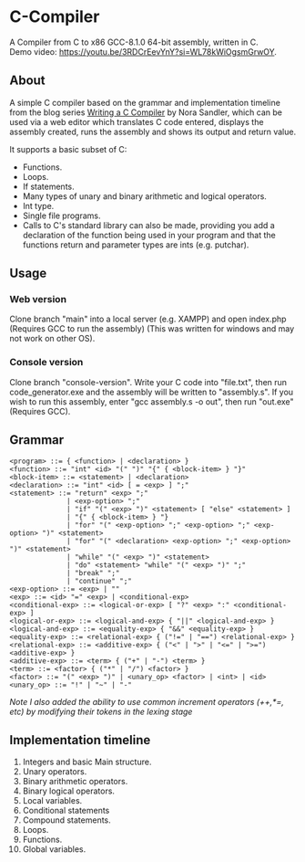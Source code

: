 # C-Compiler

A Compiler from C to x86 GCC-8.1.0 64-bit assembly, written in C. <br>
Demo video: https://youtu.be/3RDCrEevYnY?si=WL78kWiOgsmGrwOY.

## About
A simple C compiler based on the grammar and implementation timeline from the blog series [Writing a C Compiler](https://norasandler.com/2017/11/29/Write-a-Compiler.html/) by Nora Sandler, which can be used via a web editor which translates C code entered, displays the assembly created, runs the assembly and shows its output and return value. 

It supports a basic subset of C:
* Functions.
* Loops.
* If statements.
* Many types of unary and binary arithmetic and logical operators.
* Int type.
* Single file programs.
* Calls to C's standard library can also be made, providing you add a declaration of the function being used in your program and that the functions return and parameter types are ints (e.g. putchar).

## Usage
### Web version
Clone branch "main" into a local server (e.g. XAMPP) and open index.php (Requires GCC to run the assembly) (This was written for windows and may not work on other OS).
### Console version
Clone branch "console-version". Write your C code into "file.txt", then run code_generator.exe and the assembly will be written to "assembly.s". If you wish to run this assembly, enter "gcc assembly.s -o out", then run "out.exe" (Requires GCC).

## Grammar
```
<program> ::= { <function> | <declaration> }
<function> ::= "int" <id> "(" ")" "{" { <block-item> } "}"
<block-item> ::= <statement> | <declaration>
<declaration> ::= "int" <id> [ = <exp> ] ";"
<statement> ::= "return" <exp> ";"
              | <exp-option> ";"
              | "if" "(" <exp> ")" <statement> [ "else" <statement> ]
              | "{" { <block-item> } "}
              | "for" "(" <exp-option> ";" <exp-option> ";" <exp-option> ")" <statement>
              | "for" "(" <declaration> <exp-option> ";" <exp-option> ")" <statement>
              | "while" "(" <exp> ")" <statement>
              | "do" <statement> "while" "(" <exp> ")" ";"
              | "break" ";"
              | "continue" ";"
<exp-option> ::= <exp> | ""
<exp> ::= <id> "=" <exp> | <conditional-exp>
<conditional-exp> ::= <logical-or-exp> [ "?" <exp> ":" <conditional-exp> ]
<logical-or-exp> ::= <logical-and-exp> { "||" <logical-and-exp> }
<logical-and-exp> ::= <equality-exp> { "&&" <equality-exp> }
<equality-exp> ::= <relational-exp> { ("!=" | "==") <relational-exp> }
<relational-exp> ::= <additive-exp> { ("<" | ">" | "<=" | ">=") <additive-exp> }
<additive-exp> ::= <term> { ("+" | "-") <term> }
<term> ::= <factor> { ("*" | "/") <factor> }
<factor> ::= "(" <exp> ")" | <unary_op> <factor> | <int> | <id>
<unary_op> ::= "!" | "~" | "-"
```
_Note I also added the ability to use common increment operators (++,*=, etc) by modifying their tokens in the lexing stage_

## Implementation timeline
1. Integers and basic Main structure.
2. Unary operators.
3. Binary arithmetic operators.
4. Binary logical operators.
5. Local variables.
6. Conditional statements
7. Compound statements.
8. Loops.
9. Functions.
10. Global variables.
